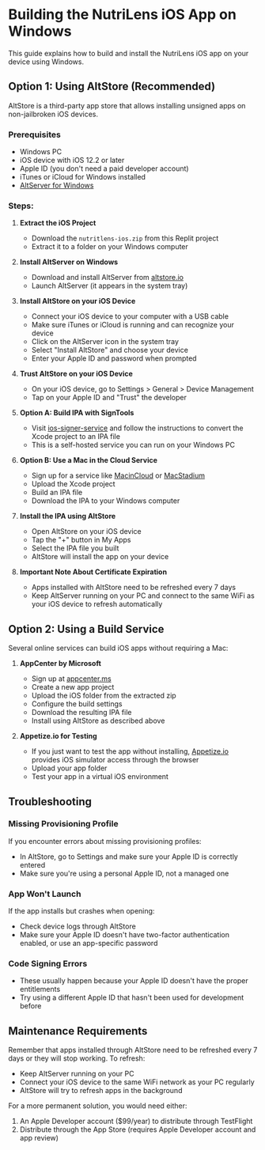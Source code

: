 # Building the NutriLens iOS App on Windows

This guide explains how to build and install the NutriLens iOS app on your device using Windows.

## Option 1: Using AltStore (Recommended)

AltStore is a third-party app store that allows installing unsigned apps on non-jailbroken iOS devices.

### Prerequisites
- Windows PC
- iOS device with iOS 12.2 or later
- Apple ID (you don't need a paid developer account)
- iTunes or iCloud for Windows installed
- [AltServer for Windows](https://altstore.io/)

### Steps:

1. **Extract the iOS Project**
   - Download the `nutritlens-ios.zip` from this Replit project
   - Extract it to a folder on your Windows computer

2. **Install AltServer on Windows**
   - Download and install AltServer from [altstore.io](https://altstore.io/)
   - Launch AltServer (it appears in the system tray)

3. **Install AltStore on your iOS Device**
   - Connect your iOS device to your computer with a USB cable
   - Make sure iTunes or iCloud is running and can recognize your device
   - Click on the AltServer icon in the system tray
   - Select "Install AltStore" and choose your device
   - Enter your Apple ID and password when prompted

4. **Trust AltStore on your iOS Device**
   - On your iOS device, go to Settings > General > Device Management
   - Tap on your Apple ID and "Trust" the developer

5. **Option A: Build IPA with SignTools**
   - Visit [ios-signer-service](https://github.com/SignTools/ios-signer-service) and follow the instructions to convert the Xcode project to an IPA file
   - This is a self-hosted service you can run on your Windows PC

6. **Option B: Use a Mac in the Cloud Service**
   - Sign up for a service like [MacinCloud](https://www.macincloud.com/) or [MacStadium](https://www.macstadium.com/)
   - Upload the Xcode project
   - Build an IPA file
   - Download the IPA to your Windows computer

7. **Install the IPA using AltStore**
   - Open AltStore on your iOS device
   - Tap the "+" button in My Apps
   - Select the IPA file you built
   - AltStore will install the app on your device

8. **Important Note About Certificate Expiration**
   - Apps installed with AltStore need to be refreshed every 7 days
   - Keep AltServer running on your PC and connect to the same WiFi as your iOS device to refresh automatically

## Option 2: Using a Build Service

Several online services can build iOS apps without requiring a Mac:

1. **AppCenter by Microsoft**
   - Sign up at [appcenter.ms](https://appcenter.ms/)
   - Create a new app project
   - Upload the iOS folder from the extracted zip
   - Configure the build settings
   - Download the resulting IPA file
   - Install using AltStore as described above

2. **Appetize.io for Testing**
   - If you just want to test the app without installing, [Appetize.io](https://appetize.io/) provides iOS simulator access through the browser
   - Upload your app folder
   - Test your app in a virtual iOS environment

## Troubleshooting

### Missing Provisioning Profile
If you encounter errors about missing provisioning profiles:
- In AltStore, go to Settings and make sure your Apple ID is correctly entered
- Make sure you're using a personal Apple ID, not a managed one

### App Won't Launch
If the app installs but crashes when opening:
- Check device logs through AltStore
- Make sure your Apple ID doesn't have two-factor authentication enabled, or use an app-specific password

### Code Signing Errors
- These usually happen because your Apple ID doesn't have the proper entitlements
- Try using a different Apple ID that hasn't been used for development before

## Maintenance Requirements

Remember that apps installed through AltStore need to be refreshed every 7 days or they will stop working. To refresh:
- Keep AltServer running on your PC
- Connect your iOS device to the same WiFi network as your PC regularly
- AltStore will try to refresh apps in the background

For a more permanent solution, you would need either:
1. An Apple Developer account ($99/year) to distribute through TestFlight
2. Distribute through the App Store (requires Apple Developer account and app review)
